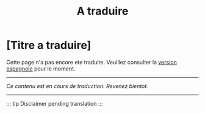 ﻿---
title: [A traduire]
---

<!-- TODO: translation missing - French version -->

# [Titre a traduire]

Cette page n'a pas encore ete traduite. Veuillez consulter la [version espagnole](/es/mitos-amistad-continuacion) pour le moment.

---

*Ce contenu est en cours de traduction. Revenez bientot.*

---

::: tip
Disclaimer pending translation
:::
